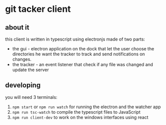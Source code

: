 # git tacker client

## about it
this client is written in typescript using electronjs
made of two parts:

 - the gui - electron application on the dock that let the user choose the directories he want the tracker to track and send notifications on changes.
 - the tracker - an event listener that check if any file was changed and update the server 

## developing
you will need 3 terminals:

 1. `npm start` or `npm run watch` for running the electron and the watcher app
 2. `npm run tsc-watch` to compile the typescript files to JavaScript
 3. `npm run client-dev` to work on the windows interfaces using react

